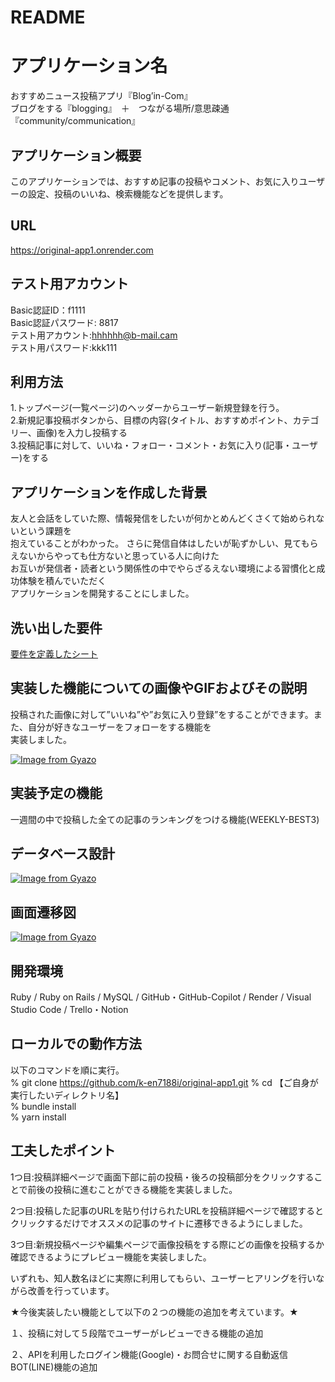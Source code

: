 # README

# アプリケーション名
  
おすすめニュース投稿アプリ『Blog’in-Com』  
ブログをする『blogging』　＋　つながる場所/意思疎通『community/communication』
  
## アプリケーション概要
  
このアプリケーションでは、おすすめ記事の投稿やコメント、お気に入りユーザーの設定、投稿のいいね、検索機能などを提供します。
  
## URL

https://original-app1.onrender.com

## テスト用アカウント
  
  
Basic認証ID：f1111  
Basic認証パスワード: 8817  
テスト用アカウント:hhhhhh@b-mail.cam  
テスト用パスワード:kkk111

  
  
## 利用方法
  
1.トップページ(一覧ページ)のヘッダーからユーザー新規登録を行う。  
2.新規記事投稿ボタンから、目標の内容(タイトル、おすすめポイント、カテゴリー、画像)を入力し投稿する  
3.投稿記事に対して、いいね・フォロー・コメント・お気に入り(記事・ユーザー)をする  
  

## アプリケーションを作成した背景  
  
友人と会話をしていた際、情報発信をしたいが何かとめんどくさくて始められないという課題を  
抱えていることがわかった。
さらに発信自体はしたいが恥ずかしい、見てもらえないからやっても仕方ないと思っている人に向けた  
お互いが発信者・読者という関係性の中でやらざるえない環境による習慣化と成功体験を積んでいただく  
アプリケーションを開発することにしました。  
  
## 洗い出した要件

[要件を定義したシート](https://docs.google.com/spreadsheets/d/1TujxyIm1oYkKDAx6mhSS8HnFYaHTmuMPfTktw3eRwpE/edit#gid=982722306)

## 実装した機能についての画像やGIFおよびその説明
  
 投稿された画像に対して”いいね”や”お気に入り登録”をすることができます。また、自分が好きなユーザーをフォローをする機能を  
 実装しました。
  
  

[![Image from Gyazo](https://i.gyazo.com/4b5fea91e0103c70eeb3c3e1b7754c85.png)](https://i.gyazo.com/4b5fea91e0103c70eeb3c3e1b7754c85.png)

## 実装予定の機能

一週間の中で投稿した全ての記事のランキングをつける機能(WEEKLY-BEST3)

## データベース設計

[![Image from Gyazo](https://i.gyazo.com/ae8d554ddd5afec22618b144e5d051d2.png)](https://i.gyazo.com/ae8d554ddd5afec22618b144e5d051d2.png)

## 画面遷移図

[![Image from Gyazo](https://i.gyazo.com/124e363000809f69be808b4a42c11897.png)](https://gyazo.com/124e363000809f69be808b4a42c11897)

## 開発環境
  
Ruby / Ruby on Rails / MySQL / GitHub・GitHub-Copilot / Render / Visual Studio Code / Trello・Notion
  
## ローカルでの動作方法
  
以下のコマンドを順に実行。  
% git clone https://github.com/k-en7188i/original-app1.git
% cd 【ご自身が実行したいディレクトリ名】  
% bundle install  
% yarn install  

## 工夫したポイント
  
1つ目:投稿詳細ページで画面下部に前の投稿・後ろの投稿部分をクリックすることで前後の投稿に進むことができる機能を実装しました。

2つ目:投稿した記事のURLを貼り付けられたURLを投稿詳細ページで確認するとクリックするだけでオススメの記事のサイトに遷移できるようにしました。

3つ目:新規投稿ページや編集ページで画像投稿をする際にどの画像を投稿するか確認できるようにプレビュー機能を実装しました。

いずれも、知人数名ほどに実際に利用してもらい、ユーザーヒアリングを行いながら改善を行っています。




★今後実装したい機能として以下の２つの機能の追加を考えています。★

１、投稿に対して５段階でユーザーがレビューできる機能の追加

２、APIを利用したログイン機能(Google)・お問合せに関する自動返信BOT(LINE)機能の追加

